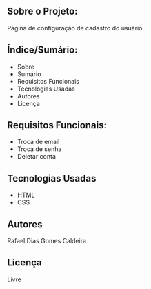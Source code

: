 ## Sobre o Projeto:
Pagina de configuração de cadastro do usuário.

## Índice/Sumário:
- Sobre  
- Sumário  
- Requisitos Funcionais  
- Tecnologias Usadas  
- Autores  
- Licença  

## Requisitos Funcionais:
- Troca de email
- Troca de senha
- Deletar conta

## Tecnologias Usadas
- HTML  
- CSS

## Autores
Rafael Dias Gomes Caldeira

## Licença
Livre
